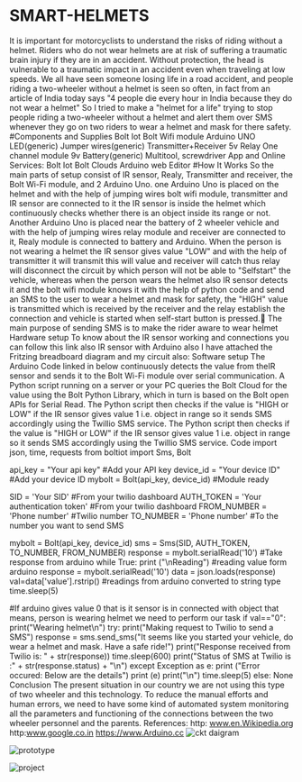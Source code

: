 # SMART-HELMETS
It is important for motorcyclists to understand the risks of riding without a helmet. Riders who do not wear helmets are at risk of suffering a traumatic brain injury if they are in an accident. Without protection, the head is vulnerable to a traumatic impact in an accident even when traveling at low speeds.      We all have seen someone losing life in a road accident, and people riding a two-wheeler without a helmet is seen so often, in fact from an article of India today says "4 people die every hour in India because they do not wear a helmet" So I tried to make a "helmet for a life" trying to stop people riding a two-wheeler without a helmet and alert them over SMS whenever they go on two riders to wear a helmet and mask for there safety.
#Components and Supplies
Bolt Iot Bolt Wifi module
 Arduino UNO
LED(generic)
Jumper wires(generic)
Transmitter+Receiver
5v Relay One channel module
9v Battery(generic)
Multitool, screwdriver
App and Online Services:
Bolt Iot Bolt Clouds
Arduino web Editor
#How It Works
So the main parts of setup consist of IR sensor, Realy, Transmitter and receiver, the Bolt Wi-Fi module, and 2 Arduino Uno.
one Arduino Uno is placed on the helmet and with the help of jumping wires bolt wifi module, transmitter and IR sensor are connected to it the IR sensor is inside the helmet which continuously checks whether there is an object inside its range or not.
Another Arduino Uno is placed near the battery of 2 wheeler vehicle and with the help of jumping wires relay module and receiver are connected to it, Realy module is connected to battery and Arduino.
When the person is not wearing a helmet the IR sensor gives value "LOW" and with the help of transmitter it will transmit this will value and receiver will catch thus relay will disconnect the circuit by which person will not be able to "Selfstart" the vehicle, whereas when the person wears the helmet also IR sensor detects it and the bolt wifi module knows it with the help of python code and send an SMS to the user to wear a helmet and mask for safety, the "HIGH" value is transmitted which is received by the receiver and the relay establish the connection and vehicle is started when self-start button is pressed.
The main purpose of sending SMS is to make the rider aware to wear helmet
Hardware setup
To know about the IR sensor working and connections you can follow this link also IR sensor with Arduino also I have attached the Fritzing breadboard diagram and my circuit also:
Software setup
The Arduino Code linked in below continuously detects the value from theIR sensor and sends it to the Bolt Wi-Fi module over serial communication.
A Python script running on a server or your PC queries the Bolt Cloud for the value using the Bolt Python Library, which in turn is based on the Bolt open APIs for Serial Read.
The Python script then checks if the value is "HIGH or LOW" if the IR sensor gives value 1 i.e. object in range so it sends SMS accordingly using the Twillio SMS service.
The Python script then checks if the value is "HIGH or LOW" if the IR sensor gives value 1 i.e. object in range so it sends SMS accordingly using the Twillio SMS service.
Code
import json, time, requests
from boltiot import Sms, Bolt

api_key = "Your api key"                                #Add your API key 
device_id  = "Your device ID"                           #Add your device ID
mybolt = Bolt(api_key, device_id)                       #Module ready

SID = 'Your SID'                                      #From your twilio dashboard
AUTH_TOKEN = 'Your authentication token'              #From your twilio dashboard
FROM_NUMBER = 'Phone number'                          #Twilio number
TO_NUMBER = 'Phone number'                            #To the number you want to send SMS

mybolt = Bolt(api_key, device_id)
sms = Sms(SID, AUTH_TOKEN, TO_NUMBER, FROM_NUMBER)
response = mybolt.serialRead('10')                  #Take response from arduino
while True:
  print ("\nReading")                               #reading value form arduino
  response = mybolt.serialRead('10')
  data = json.loads(response)
  val=data['value'].rstrip()                        #readings from arduino converted to string type
  time.sleep(5)
  
  #If arduino gives value 0 that is it sensor is in connected with object that means, person is wearing helmet we need to perform our task
  if val=="0":
    print("Wearing helmet\n")
    try:
      print("Making request to Twilio to send a SMS")
      response = sms.send_sms("It seems like you started your vehicle, do wear a helmet and mask. Have a safe ride!")
      print("Response received from Twilio is: " + str(response))
      time.sleep(600)
      print("Status of SMS at Twilio is :" + str(response.status) + "\n")
    except Exception as e:
      print ("Error occured: Below are the details")
      print (e)
      print("\n")
      time.sleep(5)
  else:
    None
Conclusion
The present situation in our country we are not using this type of two wheeler and this technology. To reduce the manual efforts and human errors, we need to have some kind of automated system monitoring all the parameters and functioning of the connections between the two wheeler personnel and the parents.
References:
http: www.en.Wikipedia.org
http:www.google.co.in
https://www.Arduino.cc
![ckt daigram](https://user-images.githubusercontent.com/78953037/177093202-fbecc93a-8c1f-4b97-98db-2c39b0d85ddf.png)

![prototype](https://user-images.githubusercontent.com/78953037/177093214-0925d490-632d-431b-8e75-1e36a6d8523e.png)

![project](https://user-images.githubusercontent.com/78953037/177093229-f402aceb-ac9e-41c6-bd8b-84d2039a6014.png)




       








